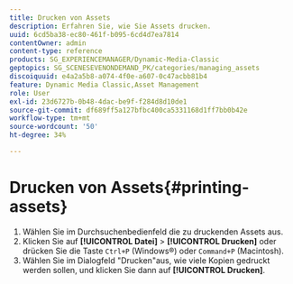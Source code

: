 ```yaml
---
title: Drucken von Assets
description: Erfahren Sie, wie Sie Assets drucken.
uuid: 6cd5ba38-ec80-461f-b095-6cd4d7ea7814
contentOwner: admin
content-type: reference
products: SG_EXPERIENCEMANAGER/Dynamic-Media-Classic
geptopics: SG_SCENESEVENONDEMAND_PK/categories/managing_assets
discoiquuid: e4a2a5b8-a074-4f0e-a607-0c47acbb81b4
feature: Dynamic Media Classic,Asset Management
role: User
exl-id: 23d6727b-0b48-4dac-be9f-f284d8d10de1
source-git-commit: df689ff5a127bfbc400ca5331168d1ff7bb0b42e
workflow-type: tm+mt
source-wordcount: '50'
ht-degree: 34%

---
```


# Drucken von Assets{#printing-assets}

1. Wählen Sie im Durchsuchenbedienfeld die zu druckenden Assets aus.
1. Klicken Sie auf **[!UICONTROL Datei]** > **[!UICONTROL Drucken]** oder drücken Sie die Taste `Ctrl+P` (Windows®) oder `Command+P` (Macintosh).
1. Wählen Sie im Dialogfeld &quot;Drucken&quot;aus, wie viele Kopien gedruckt werden sollen, und klicken Sie dann auf **[!UICONTROL Drucken]**.
